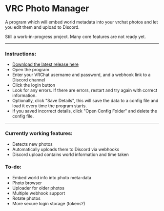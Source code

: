 # VRC Photo Manager
 
A program which will embed world metadata into your vrchat photos and let you edit them and upload to Discord.

Still a work-in-progress project. Many core features are not ready yet.

------

### Instructions:

- [Download the latest release here](https://github.com/Yernemm/VRC-Photo-Manager/releases)
- Open the program
- Enter your VRChat username and password, and a webhook link to a Discord channel
- Click the login button
- Look for any errors. If there are errors, restart and try again with correct information.
- Optionally, click "Save Details", this will save the data to a config file and load it every time the program starts.
- If you saved incorrect details, click "Open Config Folder" and delete the config file.

------

### Currently working features:
- Detects new photos
- Automatically uploads them to Discord via webhooks
- Discord upload contains world information and time taken

### To-do:
- Embed world info into photo meta-data
- Photo browser
- Uploader for older photos
- Multiple webhook support
- Rotate photos
- More secure login storage (tokens?)

